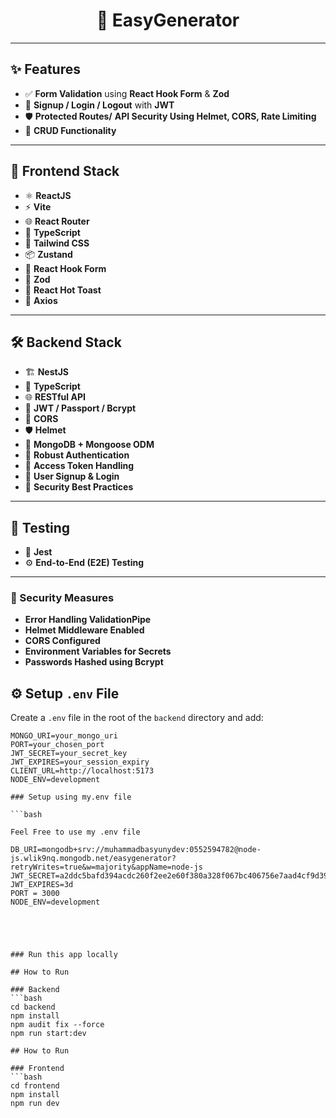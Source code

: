<h1 align="center">🚀 EasyGenerator</h1>

---

## ✨ Features

- ✅ **Form Validation** using **React Hook Form** & **Zod**
- 🔐 **Signup / Login / Logout** with **JWT**
- 🛡️ **Protected Routes/** **API Security Using Helmet, CORS, Rate Limiting**
- 📝 **CRUD Functionality**

---

## 🧩 Frontend Stack

- ⚛️ **ReactJS**
- ⚡ **Vite**
- 🌐 **React Router**
- 🧠 **TypeScript**
- 🎨 **Tailwind CSS**
- 📦 **Zustand**
- 🧾 **React Hook Form**
- 🧪 **Zod**
- 🔔 **React Hot Toast**
- 📡 **Axios**

---

## 🛠️ Backend Stack

- 🏗️ **NestJS**
- 🧠 **TypeScript**
- 🌐 **RESTful API**
- 🔐 **JWT / Passport / Bcrypt**
- 🔁 **CORS**
- 🛡️ **Helmet**
- 🧬 **MongoDB + Mongoose ODM**
- 🧾 **Robust Authentication**
- 🔐 **Access Token Handling**
- 👥 **User Signup & Login**
- 🧯 **Security Best Practices**

---

## 🧪 Testing

- 🧪 **Jest**
- ⚙️ **End-to-End (E2E) Testing**

---

### 🔐 Security Measures

- **Error Handling ValidationPipe**
- **Helmet Middleware Enabled**
- **CORS Configured**
- **Environment Variables for Secrets**
- **Passwords Hashed using Bcrypt**

## ⚙️ Setup `.env` File

Create a `.env` file in the root of the `backend` directory and add:

````env
MONGO_URI=your_mongo_uri
PORT=your_chosen_port
JWT_SECRET=your_secret_key
JWT_EXPIRES=your_session_expiry
CLIENT_URL=http://localhost:5173
NODE_ENV=development

### Setup using my.env file

```bash

Feel Free to use my .env file

DB_URI=mongodb+srv://muhammadbasyunydev:0552594782@node-js.wlik9nq.mongodb.net/easygenerator?retryWrites=true&w=majority&appName=node-js
JWT_SECRET=a2ddc5bafd394acdc260f2ee2e60f380a328f067bc406756e7aad4cf9d39ba9a
JWT_EXPIRES=3d
PORT = 3000
NODE_ENV=development





### Run this app locally

## How to Run

### Backend
```bash
cd backend
npm install
npm audit fix --force
npm run start:dev

## How to Run

### Frontend
```bash
cd frontend
npm install
npm run dev
````
